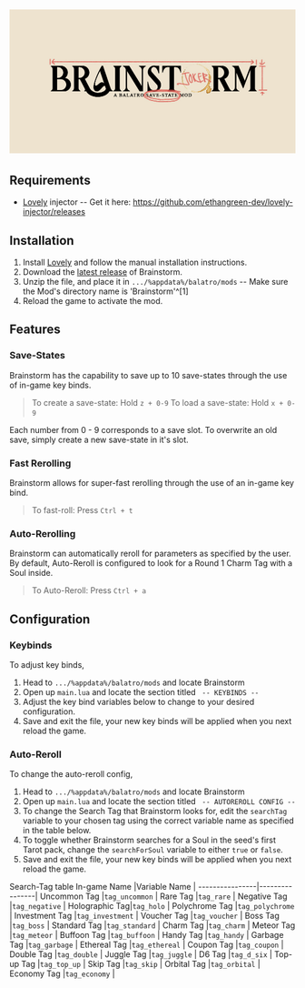 ![Brainstorm-mod logo](BrainstormLogo.jpg)
--
## Requirements
- [Lovely](https://github.com/ethangreen-dev/lovely-injector) injector -- Get it here: https://github.com/ethangreen-dev/lovely-injector/releases

## Installation
1. Install [Lovely](https://github.com/ethangreen-dev/lovely-injector) and follow the manual installation instructions.
2. Download the [latest release](https://github.com/OceanRamen/Brainstorm/releases/) of Brainstorm.
3. Unzip the file, and place it in `.../%appdata%/balatro/mods` -- Make sure the Mod's directory name is 'Brainstorm'^[1]
4. Reload the game to activate the mod.

## Features
### Save-States
Brainstorm has the capability to save up to 10 save-states through the use of in-game key binds. 
> To create a save-state: Hold `z + 0-9`
> To load a save-state:	Hold `x + 0-9`

Each number from 0 - 9 corresponds to a save slot. To overwrite an old save, simply create a new save-state in it's slot. 

### Fast Rerolling
Brainstorm allows for super-fast rerolling through the use of an in-game key bind. 
> To fast-roll:	Press `Ctrl + t`

### Auto-Rerolling
Brainstorm can automatically reroll for parameters as specified by the user.  
By default, Auto-Reroll is configured to look for a Round 1 Charm Tag with a Soul inside. 
> To Auto-Reroll:	Press `Ctrl + a`
## Configuration
### Keybinds
To adjust key binds, 
1. Head to `.../%appdata%/balatro/mods` and locate Brainstorm
2. Open up `main.lua` and locate the section titled ` -- KEYBINDS --`
3. Adjust the key bind variables below to change to your desired configuration. 
4. Save and exit the file, your new key binds will be applied when you next reload the game.
### Auto-Reroll
To change the auto-reroll config, 
1. Head to `.../%appdata%/balatro/mods` and locate Brainstorm
2. Open up `main.lua` and locate the section titled ` -- AUTOREROLL CONFIG --`
3. To change the Search Tag that Brainstorm looks for, edit the `searchTag` variable to your chosen tag using the correct variable name as specified in the table below. 
4. To toggle whether Brainstorm searches for a Soul in the seed's first Tarot pack, change the `searchForSoul` variable to either `true` or `false`.
5. Save and exit the file, your new key binds will be applied when you next reload the game.

Search-Tag table
In-game Name |Variable Name |
----------------|----------------|
Uncommon Tag |`tag_uncommon` |
Rare Tag |`tag_rare` |
Negative Tag |`tag_negative` |
Holographic Tag|`tag_holo` |
Polychrome Tag |`tag_polychrome` |
Investment Tag |`tag_investment` |
Voucher Tag |`tag_voucher` |
Boss Tag |`tag_boss` |
Standard Tag |`tag_standard` |
Charm Tag |`tag_charm` |
Meteor Tag |`tag_meteor` |
Buffoon Tag |`tag_buffoon` |
Handy Tag |`tag_handy` |
Garbage Tag |`tag_garbage` |
Ethereal Tag |`tag_ethereal` |
Coupon Tag |`tag_coupon` |
Double Tag |`tag_double` |
Juggle Tag |`tag_juggle` |
D6 Tag |`tag_d_six` |
Top-up Tag |`tag_top_up` |
Skip Tag |`tag_skip` |
Orbital Tag |`tag_orbital` |
Economy Tag |`tag_economy` |

[^1]: Due to current Lovely limitations, file-handling is quite a nuisance.

